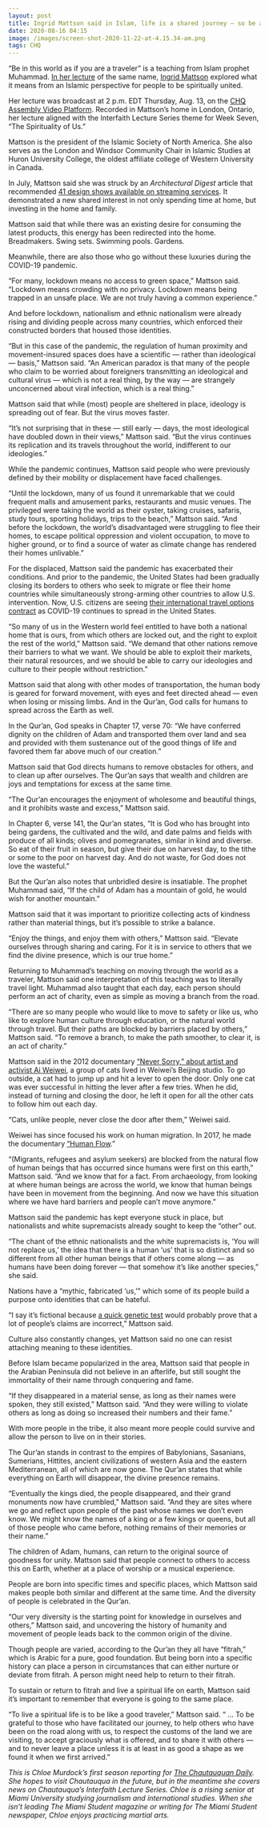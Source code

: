 ```yaml
---
layout: post
title: Ingrid Mattson said in Islam, life is a shared journey — so be a good traveler
date: 2020-08-16 04:15
image: /images/screen-shot-2020-11-22-at-4.15.34-am.png
tags: CHQ
---
```

“Be in this world as if you are a traveler” is a teaching from Islam prophet Muhammad. [In her lecture](https://assembly.chq.org/the-science-of-us/videos/be-in-this-world-as-if-you-are-a-traveler) of the same name, [Ingrid Mattson](https://chqdaily.com/2020/08/islamic-society-of-north-america-president-ingrid-mattson-to-bridge-differences-in-religions-communities-in-interfaith-lecture/) explored what it means from an Islamic perspective for people to be spiritually united.

Her lecture was broadcast at 2 p.m. EDT Thursday, Aug. 13, on the [CHQ Assembly Video Platform](https://assembly.chq.org/the-science-of-us/videos/be-in-this-world-as-if-you-are-a-traveler). Recorded in Mattson’s home in London, Ontario, her lecture aligned with the Interfaith Lecture Series theme for Week Seven, “The Spirituality of Us.”

Mattson is the president of the Islamic Society of North America. She also serves as the London and Windsor Community Chair in Islamic Studies at Huron University College, the oldest affiliate college of Western University in Canada.

In July, Mattson said she was struck by an *Architectural Digest* article that recommended [41 design shows available on streaming services](https://www.architecturaldigest.com/story/design-shows-to-binge-over-the-holidays). It demonstrated a new shared interest in not only spending time at home, but investing in the home and family. 

Mattson said that while there was an existing desire for consuming the latest products, this energy has been redirected into the home. Breadmakers. Swing sets. Swimming pools. Gardens.

Meanwhile, there are also those who go without these luxuries during the COVID-19 pandemic.

“For many, lockdown means no access to green space,” Mattson said. “Lockdown means crowding with no privacy. Lockdown means being trapped in an unsafe place. We are not truly having a common experience.”

And before lockdown, nationalism and ethnic nationalism were already rising and dividing people across many countries, which enforced their constructed borders that housed those identities.

“But in this case of the pandemic, the regulation of human proximity and movement-insured spaces does have a scientific — rather than ideological — basis,” Mattson said. “An American paradox is that many of the people who claim to be worried about foreigners transmitting an ideological and cultural virus — which is not a real thing, by the way — are strangely unconcerned about viral infection, which is a real thing.”

Mattson said that while (most) people are sheltered in place, ideology is spreading out of fear. But the virus moves faster.

“It’s not surprising that in these — still early — days, the most ideological have doubled down in their views,” Mattson said. “But the virus continues its replication and its travels throughout the world, indifferent to our ideologies.”

While the pandemic continues, Mattson said people who were previously defined by their mobility or displacement have faced challenges.

“Until the lockdown, many of us found it unremarkable that we could frequent malls and amusement parks, restaurants and music venues. The privileged were taking the world as their oyster, taking cruises, safaris, study tours, sporting holidays, trips to the beach,” Mattson said. “And before the lockdown, the world’s disadvantaged were struggling to flee their homes, to escape political oppression and violent occupation, to move to higher ground, or to find a source of water as climate change has rendered their homes unlivable.”

For the displaced, Mattson said the pandemic has exacerbated their conditions. And prior to the pandemic, the United States had been gradually closing its borders to others who seek to migrate or flee their home countries while simultaneously strong-arming other countries to allow U.S. intervention. Now, U.S. citizens are seeing [their international travel options contract](https://www.travelandleisure.com/travel-news/where-can-americans-travel-right-now-a-country-by-country-guide) as COVID-19 continues to spread in the United States.

“So many of us in the Western world feel entitled to have both a national home that is ours, from which others are locked out, and the right to exploit the rest of the world,” Mattson said. “We demand that other nations remove their barriers to what we want. We should be able to exploit their markets, their natural resources, and we should be able to carry our ideologies and culture to their people without restriction.”

Mattson said that along with other modes of transportation, the human body is geared for forward movement, with eyes and feet directed ahead — even when losing or missing limbs. And in the Qur’an, God calls for humans to spread across the Earth as well.

In the Qur’an, God speaks in Chapter 17, verse 70: “We have conferred dignity on the children of Adam and transported them over land and sea and provided with them sustenance out of the good things of life and favored them far above much of our creation.”

Mattson said that God directs humans to remove obstacles for others, and to clean up after ourselves. The Qur’an says that wealth and children are joys and temptations for excess at the same time.

“The Qur’an encourages the enjoyment of wholesome and beautiful things, and it prohibits waste and excess,” Mattson said.

In Chapter 6, verse 141, the Qur’an states, “It is God who has brought into being gardens, the cultivated and the wild, and date palms and fields with produce of all kinds; olives and pomegranates, similar in kind and diverse. So eat of their fruit in season, but give their due on harvest day, to the tithe or some to the poor on harvest day. And do not waste, for God does not love the wasteful.”

But the Qur’an also notes that unbridled desire is insatiable. The prophet Muhammad said, “If the child of Adam has a mountain of gold, he would wish for another mountain.”

Mattson said that it was important to prioritize collecting acts of kindness rather than material things, but it’s possible to strike a balance.

“Enjoy the things, and enjoy them with others,” Mattson said. “Elevate ourselves through sharing and caring. For it is in service to others that we find the divine presence, which is our true home.”

Returning to Muhammad’s teaching on moving through the world as a traveler, Mattson said one interpretation of this teaching was to literally travel light. Muhammad also taught that each day, each person should perform an act of charity, even as simple as moving a branch from the road.

“There are so many people who would like to move to safety or like us, who like to explore human culture through education, or the natural world through travel. But their paths are blocked by barriers placed by others,” Mattson said. “To remove a branch, to make the path smoother, to clear it, is an act of charity.”

Mattson said in the 2012 documentary [“Never Sorry,” about artist and activist Ai Weiwei](http://www.aiweiweineversorry.com/), a group of cats lived in Weiwei’s Beijing studio. To go outside, a cat had to jump up and hit a lever to open the door. Only one cat was ever successful in hitting the lever after a few tries. When he did, instead of turning and closing the door, he left it open for all the other cats to follow him out each day.

“Cats, unlike people, never close the door after them,” Weiwei said.

Weiwei has since focused his work on human migration. In 2017, he made the documentary [“Human Flow](https://www.humanflow.com/).”

“(Migrants, refugees and asylum seekers) are blocked from the natural flow of human beings that has occurred since humans were first on this earth,” Mattson said. “And we know that for a fact. From archaeology, from looking at where human beings are across the world, we know that human beings have been in movement from the beginning. And now we have this situation where we have hard barriers and people can’t move anymore.”

Mattson said the pandemic has kept everyone stuck in place, but nationalists and white supremacists already sought to keep the “other” out.

“The chant of the ethnic nationalists and the white supremacists is, ‘You will not replace us,’ the idea that there is a human ‘us’ that is so distinct and so different from all other human beings that if others come along — as humans have been doing forever — that somehow it’s like another species,” she said.

Nations have a “mythic, fabricated ‘us,’” which some of its people build a purpose onto identities that can be hateful.

“I say it’s fictional because [a quick genetic test](https://www.scientificamerican.com/article/white-nationalists-are-flocking-to-genetic-ancestry-tests-with-surprising-results/) would probably prove that a lot of people’s claims are incorrect,” Mattson said.

Culture also constantly changes, yet Mattson said no one can resist attaching meaning to these identities.

Before Islam became popularized in the area, Mattson said that people in the Arabian Peninsula did not believe in an afterlife, but still sought the immortality of their name through conquering and fame.

“If they disappeared in a material sense, as long as their names were spoken, they still existed,” Mattson said. “And they were willing to violate others as long as doing so increased their numbers and their fame.”

With more people in the tribe, it also meant more people could survive and allow the person to live on in their stories.

The Qur’an stands in contrast to the empires of Babylonians, Sasanians, Sumerians, Hittites, ancient civilizations of western Asia and the eastern Mediterranean, all of which are now gone. The Qur’an states that while everything on Earth will disappear, the divine presence remains.

“Eventually the kings died, the people disappeared, and their grand monuments now have crumbled,” Mattson said. “And they are sites where we go and reflect upon people of the past whose names we don’t even know. We might know the names of a king or a few kings or queens, but all of those people who came before, nothing remains of their memories or their name.”

The children of Adam, humans, can return to the original source of goodness for unity. Mattson said that people connect to others to access this on Earth, whether at a place of worship or a musical experience.

People are born into specific times and specific places, which Mattson said makes people both similar and different at the same time. And the diversity of people is celebrated in the Qur’an. 

“Our very diversity is the starting point for knowledge in ourselves and others,” Mattson said, and uncovering the history of humanity and movement of people leads back to the common origin of the divine.

Though people are varied, according to the Qur’an they all have “fitrah,” which is Arabic for a pure, good foundation. But being born into a specific history can place a person in circumstances that can either nurture or deviate from fitrah. A person might need help to return to their fitrah.

To sustain or return to fitrah and live a spiritual life on earth, Mattson said it’s important to remember that everyone is going to the same place.

“To live a spiritual life is to be like a good traveler,” Mattson said. “ … To be grateful to those who have facilitated our journey, to help others who have been on the road along with us, to respect the customs of the land we are visiting, to accept graciously what is offered, and to share it with others — and to never leave a place unless it is at least in as good a shape as we found it when we first arrived.”

*This is Chloe Murdock’s first season reporting for [The Chautauquan Daily](https://chqdaily.com/author/cmurdock/). She hopes to visit Chautauqua in the future, but in the meantime she covers news on Chautauqua’s Interfaith Lecture Series. Chloe is a rising senior at Miami University studying journalism and international studies. When she isn’t leading The Miami Student magazine or writing for The Miami Student newspaper, Chloe enjoys practicing martial arts.*